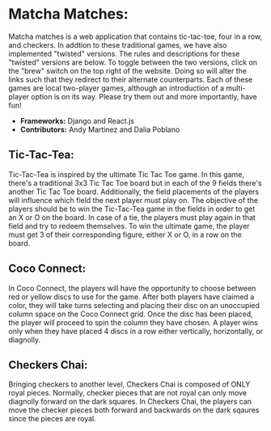 # Matcha Matches:
Matcha matches is a web application that contains tic-tac-toe, four in a row, and checkers. 
In addtion to these traditional games, we have also implemented "twisted" versions.
The rules and descriptions for these "twisted" versions are below. 
To toggle between the two versions, click on the "brew" switch on the top right of the website. 
Doing so will alter the links such that they redirect to their alternate counterparts. 
Each of these games are local two-player games, although an introduction of 
a multi-player option is on its way. Please try them out and more importantly, have fun!
<br>
- **Frameworks:** Django and React.js
- **Contributors:** Andy Martinez and Dalia Poblano

## Tic-Tac-Tea:
Tic-Tac-Tea is inspired by the ultimate Tic Tac Toe game. In this game, there's a traditional 3x3 Tic Tac Toe board but in each of the 9 fields there's another Tic Tac Toe board. Additionally, the field placements of the players will influence which field the next player must play on. The objective of the players should be to win the Tic-Tac-Tea game in the fields in order to get an X or O on the board. In case of a tie, the players must play again in that field and try to redeem themselves.
To win the ultimate game, the player must get 3 of their corresponding figure, either X or O, in a row on the board. 

## Coco Connect:
In Coco Connect, the players will have the opportunity to choose between red or yellow discs to use for the game. After both players have claimed a color, they will take turns selecting and placing their disc on an unoccupied column space on the Coco Connect grid. Once the disc has been placed, the player will proceed to spin the column they have chosen. A player wins only when they have placed 4 discs in a row either vertically, horizontally, or diagnolly. 

## Checkers Chai:
Bringing checkers to another level, Checkers Chai is composed of ONLY royal pieces. Normally, checker pieces that are not royal can only move diagnolly forward on the dark squares. In Checkers Chai, the players can move the checker pieces both forward and backwards on the dark sqaures since the pieces are royal.